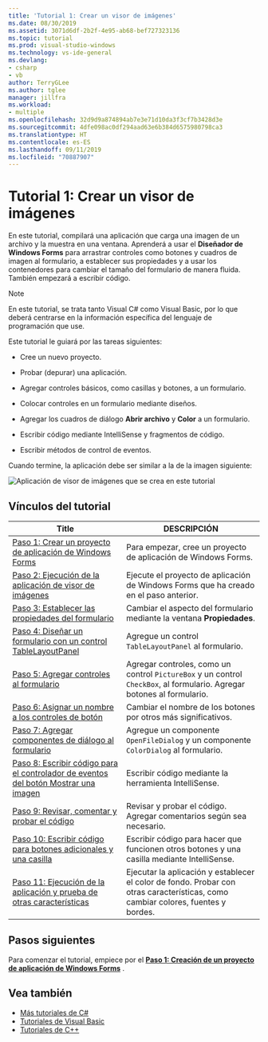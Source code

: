 ```yaml
---
title: 'Tutorial 1: Crear un visor de imágenes'
ms.date: 08/30/2019
ms.assetid: 3071d6df-2b2f-4e95-ab68-bef727323136
ms.topic: tutorial
ms.prod: visual-studio-windows
ms.technology: vs-ide-general
ms.devlang:
- csharp
- vb
author: TerryGLee
ms.author: tglee
manager: jillfra
ms.workload:
- multiple
ms.openlocfilehash: 32d9d9a874894ab7e3e71d10da3f3cf7b3428d3e
ms.sourcegitcommit: 4dfe098ac0df294aad63e6b384d6575980798ca3
ms.translationtype: HT
ms.contentlocale: es-ES
ms.lasthandoff: 09/11/2019
ms.locfileid: "70887907"
---
```

# <a name="tutorial-1-create-a-picture-viewer"></a>Tutorial 1: Crear un visor de imágenes

En este tutorial, compilará una aplicación que carga una imagen de un archivo y la muestra en una ventana. Aprenderá a usar el **Diseñador de Windows Forms** para arrastrar controles como botones y cuadros de imagen al formulario, a establecer sus propiedades y a usar los contenedores para cambiar el tamaño del formulario de manera fluida. También empezará a escribir código.

> [!NOTE]
> En este tutorial, se trata tanto Visual C# como Visual Basic, por lo que deberá centrarse en la información específica del lenguaje de programación que use.

Este tutorial le guiará por las tareas siguientes:

* Cree un nuevo proyecto.

* Probar (depurar) una aplicación.

* Agregar controles básicos, como casillas y botones, a un formulario.

* Colocar controles en un formulario mediante diseños.

* Agregar los cuadros de diálogo **Abrir archivo** y **Color** a un formulario.

* Escribir código mediante IntelliSense y fragmentos de código.

* Escribir métodos de control de eventos.

Cuando termine, la aplicación debe ser similar a la de la imagen siguiente:

![Aplicación de visor de imágenes que se crea en este tutorial](../ide/media/express_pictureviewerdone.png)

## <a name="tutorial-links"></a>Vínculos del tutorial

|Title|DESCRIPCIÓN|
|-----------|-----------------|
|[Paso 1: Crear un proyecto de aplicación de Windows Forms](../ide/step-1-create-a-windows-forms-application-project.md)|Para empezar, cree un proyecto de aplicación de Windows Forms.|
|[Paso 2: Ejecución de la aplicación de visor de imágenes](../ide/step-2-run-your-program.md)|Ejecute el proyecto de aplicación de Windows Forms que ha creado en el paso anterior.|
|[Paso 3: Establecer las propiedades del formulario](../ide/step-3-set-your-form-properties.md)|Cambiar el aspecto del formulario mediante la ventana **Propiedades**.|
|[Paso 4: Diseñar un formulario con un control TableLayoutPanel](../ide/step-4-lay-out-your-form-with-a-tablelayoutpanel-control.md)|Agregue un control `TableLayoutPanel` al formulario.|
|[Paso 5: Agregar controles al formulario](../ide/step-5-add-controls-to-your-form.md)|Agregar controles, como un control `PictureBox` y un control `CheckBox`, al formulario. Agregar botones al formulario.|
|[Paso 6: Asignar un nombre a los controles de botón](../ide/step-6-name-your-button-controls.md)|Cambiar el nombre de los botones por otros más significativos.|
|[Paso 7: Agregar componentes de diálogo al formulario](../ide/step-7-add-dialog-components-to-your-form.md)|Agregue un componente `OpenFileDialog` y un componente `ColorDialog` al formulario.|
|[Paso 8: Escribir código para el controlador de eventos del botón Mostrar una imagen](../ide/step-8-write-code-for-the-show-a-picture-button-event-handler.md)|Escribir código mediante la herramienta IntelliSense.|
|[Paso 9: Revisar, comentar y probar el código](../ide/step-9-review-comment-and-test-your-code.md)|Revisar y probar el código. Agregar comentarios según sea necesario.|
|[Paso 10: Escribir código para botones adicionales y una casilla](../ide/step-10-write-code-for-additional-buttons-and-a-check-box.md)|Escribir código para hacer que funcionen otros botones y una casilla mediante IntelliSense.|
|[Paso 11: Ejecución de la aplicación y prueba de otras características](../ide/step-11-run-your-program-and-try-other-features.md)|Ejecutar la aplicación y establecer el color de fondo. Probar con otras características, como cambiar colores, fuentes y bordes.|

## <a name="next-steps"></a>Pasos siguientes

Para comenzar el tutorial, empiece por el **[Paso 1: Creación de un proyecto de aplicación de Windows Forms](../ide/step-1-create-a-windows-forms-application-project.md)** .

## <a name="see-also"></a>Vea también

* [Más tutoriales de C#](/visualstudio/get-started/csharp/)
* [Tutoriales de Visual Basic](/visualstudio/get-started/visual-basic/)
* [Tutoriales de C++](../ide/getting-started-with-cpp-in-visual-studio.md)

